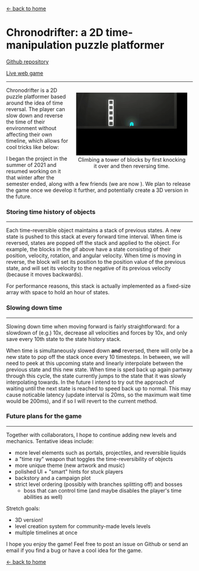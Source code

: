 [← back to home](../index.md)

# Chronodrifter: a 2D time-manipulation puzzle platformer

<a href="https://github.com/placeholder-studios-dev/chronodrifter" target="_blank" rel="noopener noreferrer">Github repository</a>

<a href="https://placeholder-studios-dev.github.io/chronodrifter" target="_blank" rel="noopener noreferrer">Live web game</a>

---

<figure style="float: right; width: 300px; margin: 15px">
<img  src="../files/tower.gif">
<figcaption style="text-align: center">Climbing a tower of blocks by first knocking it over and then reversing time.</figcaption>
</figure>

Chronodrifter is a 2D puzzle platformer based around the idea of time reversal. The player can slow down and reverse the time of their environment without affecting their own timeline, which allows for cool tricks like below:

I began the project in the summer of 2021 and resumed working on it that winter after the semester ended, along with a few friends (we are now ). We plan to release the game once we develop it further, and potentially create a 3D version in the future.

### Storing time history of objects

---

Each time-reversible object maintains a stack of previous states. A new state is pushed to this stack at every forward time interval. When time is reversed, states are popped off the stack and applied to the object. For example, the blocks in the gif above have a state consisting of their position, velocity, rotation, and angular velocity. When time is moving in reverse, the block will set its position to the position value of the previous state, and will set its velocity to the negative of its previous velocity (because it moves backwards).

For performance reasons, this stack is actually implemented as a fixed-size array with space to hold an hour of states.

### Slowing down time

---

Slowing down time when moving forward is fairly straightforward: for a slowdown of (e.g.) 10x, decrease all velocities and forces by 10x, and only save every 10th state to the state history stack.

When time is simultaneously slowed down **and** reversed, there will only be a new state to pop off the stack once every 10 timesteps. In between, we will need to peek at this upcoming state and linearly interpolate between the previous state and this new state. When time is sped back up again partway through this cycle, the state currently jumps to the state that it was slowly interpolating towards. In the future I intend to try out the approach of waiting until the next state is reached to speed back up to normal. This may cause noticable latency (update interval is 20ms, so the maximum wait time would be 200ms), and if so I will revert to the current method.

### Future plans for the game

---

Together with collaborators, I hope to continue adding new levels and mechanics. Tentative ideas include:

- more level elements such as portals, projectiles, and reversible liquids
- a "time ray" weapon that toggles the time-reversibility of objects
- more unique theme (new artwork and music)
- polished UI + "smart" hints for stuck players
- backstory and a campaign plot
- strict level ordering (possibly with branches splitting off) and bosses
    - boss that can control time (and maybe disables the player's time abilities as well)

Stretch goals:
- 3D version!
- level creation system for community-made levels levels
- multiple timelines at once

I hope you enjoy the game! Feel free to post an issue on Github or send an email if you find a bug or have a cool idea for the game.

[← back to home](../index.md)